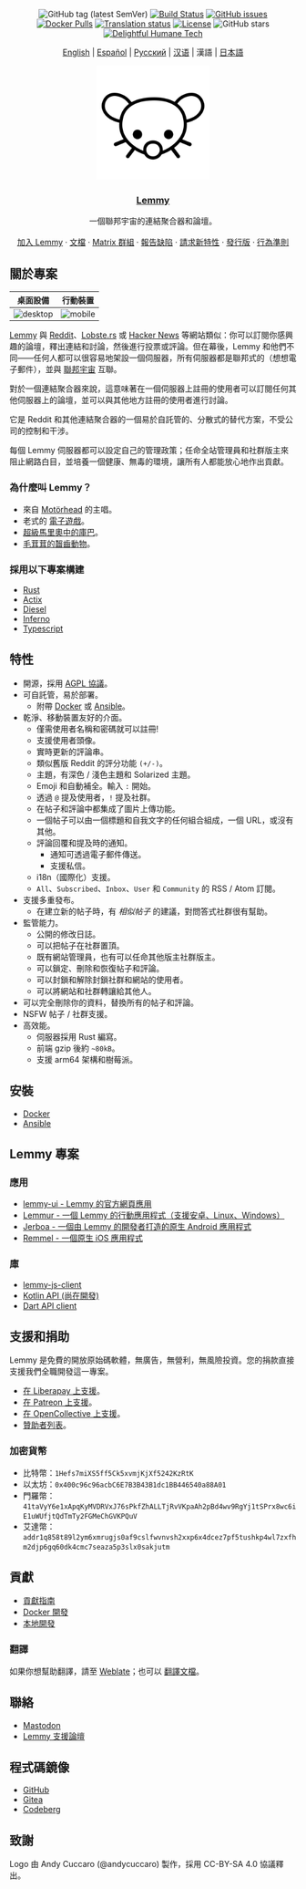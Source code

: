 <!-- This Chinese variant is generated from ./README.zh.hans.md via OpenCC and then proofread. Regional difference may occur, though. -->
<div align="center">

![GitHub tag (latest SemVer)](https://img.shields.io/github/tag/LemmyNet/lemmy.svg)
[![Build Status](https://cloud.drone.io/api/badges/LemmyNet/lemmy/status.svg)](https://cloud.drone.io/LemmyNet/lemmy/)
[![GitHub issues](https://img.shields.io/github/issues-raw/LemmyNet/lemmy.svg)](https://github.com/LemmyNet/lemmy/issues)
[![Docker Pulls](https://img.shields.io/docker/pulls/dessalines/lemmy.svg)](https://cloud.docker.com/repository/docker/dessalines/lemmy/)
[![Translation status](http://weblate.yerbamate.ml/widgets/lemmy/-/lemmy/svg-badge.svg)](http://weblate.yerbamate.ml/engage/lemmy/)
[![License](https://img.shields.io/github/license/LemmyNet/lemmy.svg)](LICENSE)
![GitHub stars](https://img.shields.io/github/stars/LemmyNet/lemmy?style=social)
[![Delightful Humane Tech](https://codeberg.org/teaserbot-labs/delightful-humane-design/raw/branch/main/humane-tech-badge.svg)](https://codeberg.org/teaserbot-labs/delightful-humane-design)

</div>

<p align="center">
  <a href="../README.md">English</a> |
  <a href="README.es.md">Español</a> |
  <a href="README.ru.md">Русский</a> |
  <a href="README.zh.hans.md">汉语</a> |
  <span>漢語</span> |
  <a href="README.ja.md">日本語</a>
</p>

<p align="center">
  <a href="https://join-lemmy.org/" rel="noopener">
 <img width=200px height=200px src="https://raw.githubusercontent.com/LemmyNet/lemmy-ui/main/src/assets/icons/favicon.svg"></a>

 <h3 align="center"><a href="https://join-lemmy.org">Lemmy</a></h3>
  <p align="center">
    一個聯邦宇宙的連結聚合器和論壇。
    <br />
    <br />
    <a href="https://join-lemmy.org">加入 Lemmy</a>
    ·
    <a href="https://join-lemmy.org/docs/en/index.html">文檔</a>
    ·
    <a href="https://matrix.to/#/#lemmy-space:matrix.org">Matrix 群組</a>
    ·
    <a href="https://github.com/LemmyNet/lemmy/issues">報告缺陷</a>
    ·
    <a href="https://github.com/LemmyNet/lemmy/issues">請求新特性</a>
    ·
    <a href="https://github.com/LemmyNet/lemmy/blob/main/RELEASES.md">發行版</a>
    ·
    <a href="https://join-lemmy.org/docs/en/code_of_conduct.html">行為準則</a>
  </p>
</p>

## 關於專案

| 桌面設備                                                                                                   | 行動裝置                                                                                                    |
| ---------------------------------------------------------------------------------------------------------- | ----------------------------------------------------------------------------------------------------------- |
| ![desktop](https://raw.githubusercontent.com/LemmyNet/joinlemmy-site/main/src/assets/images/main_screen_2.webp) | ![mobile](https://raw.githubusercontent.com/LemmyNet/joinlemmy-site/main/src/assets/images/mobile_pic.webp) |

[Lemmy](https://github.com/LemmyNet/lemmy) 與 [Reddit](https://reddit.com)、[Lobste.rs](https://lobste.rs) 或 [Hacker News](https://news.ycombinator.com/) 等網站類似：你可以訂閱你感興趣的論壇，釋出連結和討論，然後進行投票或評論。但在幕後，Lemmy 和他們不同——任何人都可以很容易地架設一個伺服器，所有伺服器都是聯邦式的（想想電子郵件），並與 [聯邦宇宙](https://zh.wikipedia.org/wiki/%E8%81%94%E9%82%A6%E5%AE%87%E5%AE%99) 互聯。

對於一個連結聚合器來說，這意味著在一個伺服器上註冊的使用者可以訂閱任何其他伺服器上的論壇，並可以與其他地方註冊的使用者進行討論。

它是 Reddit 和其他連結聚合器的一個易於自託管的、分散式的替代方案，不受公司的控制和干涉。

每個 Lemmy 伺服器都可以設定自己的管理政策；任命全站管理員和社群版主來阻止網路白目，並培養一個健康、無毒的環境，讓所有人都能放心地作出貢獻。

### 為什麼叫 Lemmy？

- 來自 [Motörhead](https://invidio.us/watch?v=pWB5JZRGl0U) 的主唱。
- 老式的 [電子遊戲](<https://en.wikipedia.org/wiki/Lemmings_(video_game)>)。
- [超級馬里奧中的庫巴](https://www.mariowiki.com/Lemmy_Koopa)。
- [毛茸茸的齧齒動物](http://sunchild.fpwc.org/lemming-the-little-giant-of-the-north/)。

### 採用以下專案構建

- [Rust](https://www.rust-lang.org)
- [Actix](https://actix.rs/)
- [Diesel](http://diesel.rs/)
- [Inferno](https://infernojs.org)
- [Typescript](https://www.typescriptlang.org/)

## 特性

- 開源，採用 [AGPL 協議](/LICENSE)。
- 可自託管，易於部署。
  - 附帶 [Docker](https://join-lemmy.org/docs/en/administration/install_docker.html) 或 [Ansible](https://join-lemmy.org/docs/en/administration/install_ansible.html)。
- 乾淨、移動裝置友好的介面。
  - 僅需使用者名稱和密碼就可以註冊!
  - 支援使用者頭像。
  - 實時更新的評論串。
  - 類似舊版 Reddit 的評分功能 `(+/-)`。
  - 主題，有深色 / 淺色主題和 Solarized 主題。
  - Emoji 和自動補全。輸入 `:` 開始。
  - 透過 `@` 提及使用者，`!` 提及社群。
  - 在帖子和評論中都集成了圖片上傳功能。
  - 一個帖子可以由一個標題和自我文字的任何組合組成，一個 URL，或沒有其他。
  - 評論回覆和提及時的通知。
    - 通知可透過電子郵件傳送。
    - 支援私信。
  - i18n（國際化）支援。
  - `All`、`Subscribed`、`Inbox`、`User` 和 `Community` 的 RSS / Atom 訂閱。
- 支援多重發布。
  - 在建立新的帖子時，有 _相似帖子_ 的建議，對問答式社群很有幫助。
- 監管能力。
  - 公開的修改日誌。
  - 可以把帖子在社群置頂。
  - 既有網站管理員，也有可以任命其他版主社群版主。
  - 可以鎖定、刪除和恢復帖子和評論。
  - 可以封鎖和解除封鎖社群和網站的使用者。
  - 可以將網站和社群轉讓給其他人。
- 可以完全刪除你的資料，替換所有的帖子和評論。
- NSFW 帖子 / 社群支援。
- 高效能。
  - 伺服器採用 Rust 編寫。
  - 前端 gzip 後約 `~80kB`。
  - 支援 arm64 架構和樹莓派。

## 安裝

- [Docker](https://join-lemmy.org/docs/en/administration/install_docker.html)
- [Ansible](https://join-lemmy.org/docs/en/administration/install_ansible.html)

## Lemmy 專案

### 應用

- [lemmy-ui - Lemmy 的官方網頁應用](https://github.com/LemmyNet/lemmy-ui)
- [Lemmur - 一個 Lemmy 的行動應用程式（支援安卓、Linux、Windows）](https://github.com/LemmurOrg/lemmur)
- [Jerboa - 一個由 Lemmy 的開發者打造的原生 Android 應用程式](https://github.com/dessalines/jerboa)
- [Remmel - 一個原生 iOS 應用程式](https://github.com/uuttff8/Lemmy-iOS)

### 庫

- [lemmy-js-client](https://github.com/LemmyNet/lemmy-js-client)
- [Kotlin API (尚在開發)](https://github.com/eiknat/lemmy-client)
- [Dart API client](https://github.com/LemmurOrg/lemmy_api_client)

## 支援和捐助

Lemmy 是免費的開放原始碼軟體，無廣告，無營利，無風險投資。您的捐款直接支援我們全職開發這一專案。

- [在 Liberapay 上支援](https://liberapay.com/Lemmy)。
- [在 Patreon 上支援](https://www.patreon.com/dessalines)。
- [在 OpenCollective 上支援](https://opencollective.com/lemmy)。
- [贊助者列表](https://join-lemmy.org/sponsors)。

### 加密貨幣

- 比特幣：`1Hefs7miXS5ff5Ck5xvmjKjXf5242KzRtK`
- 以太坊：`0x400c96c96acbC6E7B3B43B1dc1BB446540a88A01`
- 門羅幣：`41taVyY6e1xApqKyMVDRVxJ76sPkfZhALLTjRvVKpaAh2pBd4wv9RgYj1tSPrx8wc6iE1uWUfjtQdTmTy2FGMeChGVKPQuV`
- 艾達幣：`addr1q858t89l2ym6xmrugjs0af9cslfwvnvsh2xxp6x4dcez7pf5tushkp4wl7zxfhm2djp6gq60dk4cmc7seaza5p3slx0sakjutm`

## 貢獻

- [貢獻指南](https://join-lemmy.org/docs/en/contributing/contributing.html)
- [Docker 開發](https://join-lemmy.org/docs/en/contributing/docker_development.html)
- [本地開發](https://join-lemmy.org/docs/en/contributing/local_development.html)

### 翻譯

如果你想幫助翻譯，請至 [Weblate](https://weblate.yerbamate.ml/projects/lemmy/)；也可以 [翻譯文檔](https://github.com/LemmyNet/lemmy-docs#adding-a-new-language)。

## 聯絡

- [Mastodon](https://mastodon.social/@LemmyDev)
- [Lemmy 支援論壇](https://lemmy.ml/c/lemmy_support)

## 程式碼鏡像

- [GitHub](https://github.com/LemmyNet/lemmy)
- [Gitea](https://yerbamate.ml/LemmyNet/lemmy)
- [Codeberg](https://codeberg.org/LemmyNet/lemmy)

## 致謝

Logo 由 Andy Cuccaro (@andycuccaro) 製作，採用 CC-BY-SA 4.0 協議釋出。
